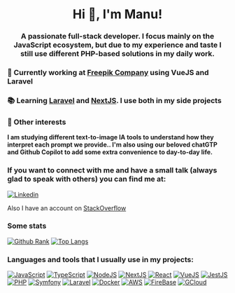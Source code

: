 <h1 align="center">Hi 👋, I'm Manu!</h1>
<h3 align="center">A passionate full-stack developer. I focus mainly on the JavaScript ecosystem, but due to my experience and taste I still use different PHP-based solutions in my daily work.</h3>

### 💼 Currently working at [Freepik Company](https://github.com/freepik-company)  using VueJS and Laravel

### 📚 Learning [Laravel](https://laravel.com/) and [NextJS](https://nextjs.org/). I use both in my side projects

### 🤖 Other interests

**I am studying different text-to-image IA tools to understand how they interpret each prompt we provide.. I'm also using our beloved chatGTP and Github Copilot to add some extra convenience to day-to-day life.**

### If you want to connect with me and have a small talk (always glad to speak with others) you can find me at:

[![Linkedin](https://img.shields.io/badge/LinkedIn-0077B5?style=for-the-badge&logo=linkedin&logoColor=white)](https://www.linkedin.com/in/manurgdev)

Also I have an account on [StackOverflow](https://stackoverflow.com/users/5440746)

### Some stats

[![Github Rank](https://github-readme-stats-uhze-gkqsoutdw-manurgdev.vercel.app/api?username=manurgdev&count_private=true&show_icons=true)](https://github.com/manurgdev)
[![Top Langs](https://github-readme-stats-uhze-gkqsoutdw-manurgdev.vercel.app/api/top-langs/?username=manurgdev&layout=compact)](https://github.com/manurgdev)

### Languages and tools that I usually use in my projects:

[![JavaScript](https://img.shields.io/badge/JavaScript-323330?style=for-the-badge&logo=javascript&logoColor=F7DF1E)](https://developer.mozilla.org/en-US/docs/Web/JavaScript)
[![TypeScript](https://img.shields.io/badge/TypeScript-007ACC?style=for-the-badge&logo=typescript&logoColor=white)](https://www.typescriptlang.org/)
[![NodeJS](https://img.shields.io/badge/Node.js-339933?style=for-the-badge&logo=nodedotjs&logoColor=white)](https://nodejs.org)
[![NextJS](https://img.shields.io/badge/next.js-000000?style=for-the-badge&logo=nextdotjs&logoColor=white)](https://nextjs.org/)
[![React](https://img.shields.io/badge/React-20232A?style=for-the-badge&logo=react&logoColor=61DAFB)](https://reactjs.org/)
[![VueJS](https://img.shields.io/badge/Vue.js-35495E?style=for-the-badge&logo=vuedotjs&logoColor=4FC08D)](https://vuejs.org/)
[![JestJS](https://img.shields.io/badge/Jest-C21325?style=for-the-badge&logo=jest&logoColor=white)](https://jestjs.io)
[![PHP](https://img.shields.io/badge/PHP-777BB4?style=for-the-badge&logo=php&logoColor=white)](https://www.php.net)
[![Symfony](https://img.shields.io/badge/Symfony-000000?style=for-the-badge&logo=Symfony&logoColor=white)](https://symfony.com)
[![Laravel](https://img.shields.io/badge/Laravel-FF2D20?style=for-the-badge&logo=laravel&logoColor=white)](https://laravel.com/)
[![Docker](https://img.shields.io/badge/Docker-2CA5E0?style=for-the-badge&logo=docker&logoColor=white)](https://www.docker.com/)
[![AWS](https://img.shields.io/badge/Amazon_AWS-FF9900?style=for-the-badge&logo=amazonaws&logoColor=white)](https://aws.amazon.com)
[![FireBase](https://img.shields.io/badge/firebase-ffca28?style=for-the-badge&logo=firebase&logoColor=black)](https://firebase.google.com/)
[![GCloud](https://img.shields.io/badge/Google_Cloud-4285F4?style=for-the-badge&logo=google-cloud&logoColor=white)](https://cloud.google.com)
